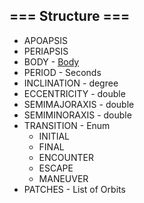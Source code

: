 ﻿## === Structure ===

* APOAPSIS
* PERIAPSIS
* BODY - [Body](body)
* PERIOD - Seconds
* INCLINATION - degree
* ECCENTRICITY - double
* SEMIMAJORAXIS - double
* SEMIMINORAXIS - double
* TRANSITION - Enum
    * INITIAL
    * FINAL
    * ENCOUNTER
    * ESCAPE
    * MANEUVER
* PATCHES - List of Orbits



